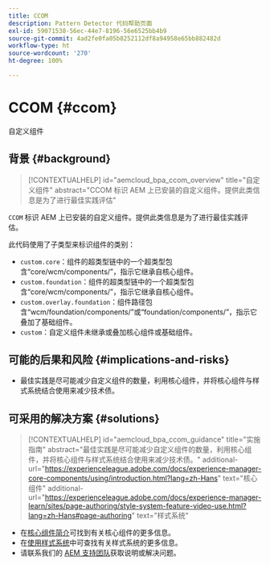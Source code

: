 ```yaml
---
title: CCOM
description: Pattern Detector 代码帮助页面
exl-id: 59071538-56ec-44e7-8196-56e6525bb4b9
source-git-commit: 4ad2fe0fa05b8252112df8a94958e65bb882482d
workflow-type: ht
source-wordcount: '270'
ht-degree: 100%

---
```


# CCOM {#ccom}

自定义组件

## 背景 {#background}

>[!CONTEXTUALHELP]
>id="aemcloud_bpa_ccom_overview"
>title="自定义组件"
>abstract="CCOM 标识 AEM 上已安装的自定义组件。提供此类信息是为了进行最佳实践评估"

`CCOM` 标识 AEM 上已安装的自定义组件。提供此类信息是为了进行最佳实践评估。

此代码使用了子类型来标识组件的类别：

* `custom.core`：组件的超类型链中的一个超类型包含“core/wcm/components/”，指示它继承自核心组件。
* `custom.foundation`：组件的超类型链中的一个超类型包含“core/wcm/components/”，指示它继承自核心组件。
* `custom.overlay.foundation`：组件路径包含“wcm/foundation/components/”或“foundation/components/”，指示它叠加了基础组件。
* `custom`：自定义组件未继承或叠加核心组件或基础组件。

## 可能的后果和风险 {#implications-and-risks}

* 最佳实践是尽可能减少自定义组件的数量，利用核心组件，并将核心组件与样式系统结合使用来减少技术债。

## 可采用的解决方案 {#solutions}

>[!CONTEXTUALHELP]
>id="aemcloud_bpa_ccom_guidance"
>title="实施指南"
>abstract="最佳实践是尽可能减少自定义组件的数量，利用核心组件，并将核心组件与样式系统结合使用来减少技术债。"
>additional-url="https://experienceleague.adobe.com/docs/experience-manager-core-components/using/introduction.html?lang=zh-Hans" text="核心组件"
>additional-url="https://experienceleague.adobe.com/docs/experience-manager-learn/sites/page-authoring/style-system-feature-video-use.html?lang=zh-Hans#page-authoring" text="样式系统"

* 在[核心组件简介](https://experienceleague.adobe.com/docs/experience-manager-core-components/using/introduction.html?lang=zh-Hans)可找到有关核心组件的更多信息。
* 在[使用样式系统](https://experienceleague.adobe.com/docs/experience-manager-learn/sites/page-authoring/style-system-feature-video-use.html?lang=zh-Hans#page-authoring)中可查找有关样式系统的更多信息。
* 请联系我们的 [AEM 支持团队](https://helpx.adobe.com/cn/enterprise/using/support-for-experience-cloud.html)获取说明或解决问题。
